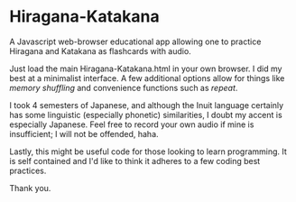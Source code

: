 Hiragana-Katakana
=================

A Javascript web-browser educational app allowing one to practice Hiragana and Katakana as flashcards with audio.

Just load the main Hiragana-Katakana.html in your own browser. I did my best at a minimalist interface.
A few additional options allow for things like *memory shuffling* and convenience functions such as *repeat*.

I took 4 semesters of Japanese, and although the Inuit language certainly has some linguistic (especially phonetic)
similarities, I doubt my accent is especially Japanese. Feel free to record your own audio if mine is
insufficient; I will not be offended, haha.

Lastly, this might be useful code for those looking to learn programming. It is self contained and I'd like to think
it adheres to a few coding best practices.

Thank you.

